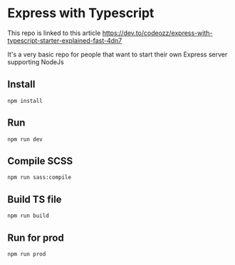 # Express with Typescript

This repo is linked to this article https://dev.to/codeozz/express-with-typescript-starter-explained-fast-4dn7

It's a very basic repo for people that want to start their own Express server supporting NodeJs

## Install

```
npm install
```

## Run

```
npm run dev
```

## Compile SCSS

```
npm run sass:compile
```


## Build TS file

```
npm run build
```

## Run for prod

```
npm run prod
```
